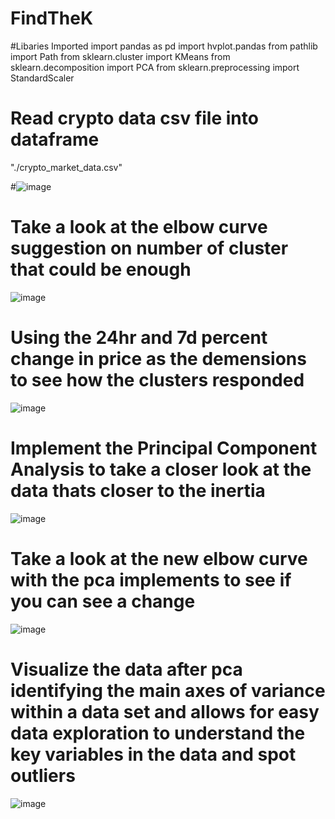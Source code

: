 # FindTheK


#Libaries Imported
import pandas as pd
import hvplot.pandas
from pathlib import Path
from sklearn.cluster import KMeans
from sklearn.decomposition import PCA
from sklearn.preprocessing import StandardScaler

# Read crypto data csv file into dataframe
"./crypto_market_data.csv"

#![image](https://user-images.githubusercontent.com/106267420/183801688-a6051bb3-442f-4730-9e83-c29c1cdc9167.png)


# Take a look at the elbow curve suggestion on number of cluster that could be enough
![image](https://user-images.githubusercontent.com/106267420/183801775-12e6f4bf-6abf-4037-beed-7402d9c76307.png)


# Using the 24hr and 7d percent change in price as the demensions to see how the clusters responded
![image](https://user-images.githubusercontent.com/106267420/183802548-5eb8532b-2d83-47d6-8093-845c706042da.png)



# Implement the Principal Component Analysis to take a closer look at the data thats closer to the inertia
![image](https://user-images.githubusercontent.com/106267420/183802284-ea868aab-8984-4b06-848e-63d50b47fd8d.png)

# Take a look at the new elbow curve with the pca implements to see if you can see a change
![image](https://user-images.githubusercontent.com/106267420/183802968-9dc4de63-cd4f-44bc-9c21-9888e8854652.png)


# Visualize the data after pca identifying the main axes of variance within a data set and allows for easy data exploration to understand the key variables in the data and spot outliers
![image](https://user-images.githubusercontent.com/106267420/183804734-cbef74b3-3d53-487f-b30b-657b42dfaeb7.png)

